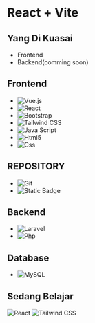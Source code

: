 # React + Vite

## Yang Di Kuasai
- Frontend
- Backend(comming soon)

## Frontend
- ![Vue.js](https://img.shields.io/badge/Vue.js-35495E?style=for-the-badge&logo=vuedotjs&logoColor=4FC08D)
- ![React](https://img.shields.io/badge/React-20232A?style=for-the-badge&logo=react&logoColor=61DAFB)
- ![Bootstrap](https://img.shields.io/badge/Bootstrap-7952B3?style=for-the-badge&logo=bootstrap&logoColor=white)
- ![Tailwind CSS](https://img.shields.io/badge/Tailwind_CSS-06B6D4?style=for-the-badge&logo=tailwindcss&logoColor=white)
- ![Java Script](https://img.shields.io/badge/javascript-%23F7DF1E?style=for-the-badge&logo=javascript&logoColor=white&color=%23F7DF1E)
- ![Html5](https://img.shields.io/badge/html5-%23E34F26?style=for-the-badge&logo=html5&logoColor=white&color=%23E34F26)
- ![Css](https://img.shields.io/badge/css-%23663399?style=for-the-badge&logo=css&logoColor=white&color=%23663399)




## REPOSITORY
- ![Git](https://img.shields.io/badge/Git-F05032?style=for-the-badge&logo=git&logoColor=white)
- ![Static Badge](https://img.shields.io/badge/github-%23181717?style=for-the-badge&logo=github&logoColor=white&color=%23181717)


## Backend
- ![Laravel](https://img.shields.io/badge/Laravel-FF2D20?style=for-the-badge&logo=laravel&logoColor=white)
- ![Php](https://img.shields.io/badge/php-%23777BB4?style=for-the-badge&logo=php&logoColor=white&color=%23777BB4)


## Database
- ![MySQL](https://img.shields.io/badge/MySQL-4479A1?style=for-the-badge&logo=mysql&logoColor=white)



## Sedang Belajar
![React](https://img.shields.io/badge/React-20232A?style=for-the-badge&logo=react&logoColor=61DAFB)
![Tailwind CSS](https://img.shields.io/badge/Tailwind_CSS-06B6D4?style=for-the-badge&logo=tailwindcss&logoColor=white)





